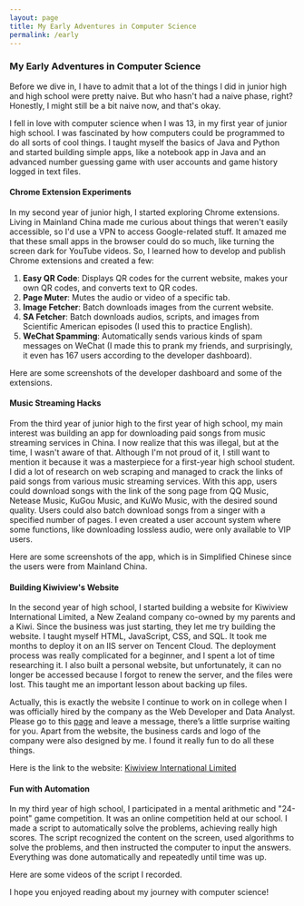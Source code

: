 ```yaml
---
layout: page
title: My Early Adventures in Computer Science
permalink: /early
---
```


### My Early Adventures in Computer Science

Before we dive in, I have to admit that a lot of the things I did in junior high and high school were pretty naive. But who hasn't had a naive phase, right? Honestly, I might still be a bit naive now, and that's okay. 

I fell in love with computer science when I was 13, in my first year of junior high school. I was fascinated by how computers could be programmed to do all sorts of cool things. I taught myself the basics of Java and Python and started building simple apps, like a notebook app in Java and an advanced number guessing game with user accounts and game history logged in text files.

#### Chrome Extension Experiments

In my second year of junior high, I started exploring Chrome extensions. Living in Mainland China made me curious about things that weren't easily accessible, so I'd use a VPN to access Google-related stuff. It amazed me that these small apps in the browser could do so much, like turning the screen dark for YouTube videos. So, I learned how to develop and publish Chrome extensions and created a few:

1. **Easy QR Code**: Displays QR codes for the current website, makes your own QR codes, and converts text to QR codes.
2. **Page Muter**: Mutes the audio or video of a specific tab.
3. **Image Fetcher**: Batch downloads images from the current website.
4. **SA Fetcher**: Batch downloads audios, scripts, and images from Scientific American episodes (I used this to practice English).
5. **WeChat Spamming**: Automatically sends various kinds of spam messages on WeChat (I made this to prank my friends, and surprisingly, it even has 167 users according to the developer dashboard).

Here are some screenshots of the developer dashboard and some of the extensions.

#### Music Streaming Hacks

From the third year of junior high to the first year of high school, my main interest was building an app for downloading paid songs from music streaming services in China. I now realize that this was illegal, but at the time, I wasn't aware of that. Although I'm not proud of it, I still want to mention it because it was a masterpiece for a first-year high school student. I did a lot of research on web scraping and managed to crack the links of paid songs from various music streaming services. With this app, users could download songs with the link of the song page from QQ Music, Netease Music, KuGou Music, and KuWo Music, with the desired sound quality. Users could also batch download songs from a singer with a specified number of pages. I even created a user account system where some functions, like downloading lossless audio, were only available to VIP users.

Here are some screenshots of the app, which is in Simplified Chinese since the users were from Mainland China.

#### Building Kiwiview's Website

In the second year of high school, I started building a website for Kiwiview International Limited, a New Zealand company co-owned by my parents and a Kiwi. Since the business was just starting, they let me try building the website. I taught myself HTML, JavaScript, CSS, and SQL. It took me months to deploy it on an IIS server on Tencent Cloud. The deployment process was really complicated for a beginner, and I spent a lot of time researching it. I also built a personal website, but unfortunately, it can no longer be accessed because I forgot to renew the server, and the files were lost. This taught me an important lesson about backing up files.

Actually, this is exactly the website I continue to work on in college when I was officially hired by the company as the Web Developer and Data Analyst. Please go to this [page](https://www.kiwiviewintl.co.nz/uk-en/msg.php) and leave a message, there’s a little surprise waiting for you. Apart from the website, the business cards and logo of the company were also designed by me. I found it really fun to do all these things.

Here is the link to the website: [Kiwiview International Limited](https://www.kiwiviewintl.co.nz/uk-en/index.php)

#### Fun with Automation

In my third year of high school, I participated in a mental arithmetic and "24-point" game competition. It was an online competition held at our school. I made a script to automatically solve the problems, achieving really high scores. The script recognized the content on the screen, used algorithms to solve the problems, and then instructed the computer to input the answers. Everything was done automatically and repeatedly until time was up.

Here are some videos of the script I recorded.


I hope you enjoyed reading about my journey with computer science!
